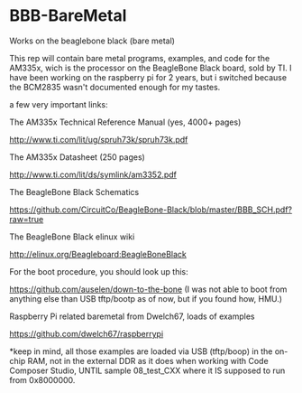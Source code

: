 BBB-BareMetal
===============

Works on the beaglebone black (bare metal)


This rep will contain bare metal programs, examples, and code for the AM335x, wich is the processor on the BeagleBone Black board, sold by TI. I have been working on the raspberry pi for 2 years, but i switched because the BCM2835 wasn't documented enough for my tastes.

a few very important links:

The AM335x Technical Reference Manual (yes, 4000+ pages)

http://www.ti.com/lit/ug/spruh73k/spruh73k.pdf

The AM335x Datasheet (250 pages)

http://www.ti.com/lit/ds/symlink/am3352.pdf

The BeagleBone Black Schematics

https://github.com/CircuitCo/BeagleBone-Black/blob/master/BBB_SCH.pdf?raw=true

The BeagleBone Black elinux wiki

http://elinux.org/Beagleboard:BeagleBoneBlack

For the boot procedure, you should look up this:

https://github.com/auselen/down-to-the-bone
(I was not able to boot from anything else than USB tftp/bootp as of now, but if you found how, HMU.)

Raspberry Pi related baremetal from Dwelch67, loads of examples

https://github.com/dwelch67/raspberrypi


*keep in mind, all those examples are loaded via USB (tftp/boop) in the on-chip RAM, not in the external DDR as it does when working with Code Composer Studio, UNTIL sample 08_test_CXX where it IS supposed to run from 0x8000000.

